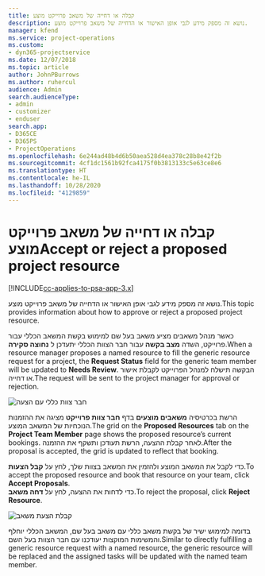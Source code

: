 ```yaml
---
title: קבלה או דחייה של משאב פרוייקט מוצע
description: נושא זה מספק מידע לגבי אופן האישור או הדחייה של משאב פרוייקט מוצע.
manager: kfend
ms.service: project-operations
ms.custom:
- dyn365-projectservice
ms.date: 12/07/2018
ms.topic: article
author: JohnPBurrows
ms.author: ruhercul
audience: Admin
search.audienceType:
- admin
- customizer
- enduser
search.app:
- D365CE
- D365PS
- ProjectOperations
ms.openlocfilehash: 6e244ad48b4d6b50aea528d4ea378c28b8e42f2b
ms.sourcegitcommit: 4cf1dc1561b92fca4175f0b3813133c5e63ce8e6
ms.translationtype: HT
ms.contentlocale: he-IL
ms.lasthandoff: 10/28/2020
ms.locfileid: "4129859"
---
```

# <a name="accept-or-reject-a-proposed-project-resource"></a><span data-ttu-id="2a0e1-103">קבלה או דחייה של משאב פרוייקט מוצע</span><span class="sxs-lookup"><span data-stu-id="2a0e1-103">Accept or reject a proposed project resource</span></span>

[!INCLUDE[cc-applies-to-psa-app-3.x](../includes/cc-applies-to-psa-app-3x.md)]

<span data-ttu-id="2a0e1-104">נושא זה מספק מידע לגבי אופן האישור או הדחייה של משאב פרוייקט מוצע.</span><span class="sxs-lookup"><span data-stu-id="2a0e1-104">This topic provides information about how to approve or reject a proposed project resource.</span></span>

<span data-ttu-id="2a0e1-105">כאשר מנהל משאבים מציע משאב בעל שם למימוש בקשת המשאב הכללי עבור פרוייקט, השדה **מצב בקשה** עבור חבר הצוות הכללי יתעדכן ל **נחוצה סקירה**.</span><span class="sxs-lookup"><span data-stu-id="2a0e1-105">When a resource manager proposes a named resource to fill the generic resource request for a project, the **Request Status** field for the generic team member will be updated to **Needs Review**.</span></span> <span data-ttu-id="2a0e1-106">הבקשה תישלח למנהל הפרוייקט לקבלת אישור או דחייה.</span><span class="sxs-lookup"><span data-stu-id="2a0e1-106">The request will be sent to the project manager for approval or rejection.</span></span>

![חבר צוות כללי עם הצעה](media/RM-how-to-19.png)

<span data-ttu-id="2a0e1-108">הרשת בכרטיסיה **משאבים מוצעים** בדף **חבר צוות פרוייקט** מציגה את ההזמנות הנוכחיות של המשאב המוצע.</span><span class="sxs-lookup"><span data-stu-id="2a0e1-108">The grid on the **Proposed Resources** tab on the **Project Team Member** page shows the proposed resource’s current bookings.</span></span> <span data-ttu-id="2a0e1-109">לאחר קבלת ההצעה, הרשת תעודכן ותשקף את ההזמנה.</span><span class="sxs-lookup"><span data-stu-id="2a0e1-109">After the proposal is accepted, the grid is updated to reflect that booking.</span></span> 

<span data-ttu-id="2a0e1-110">כדי לקבל את המשאב המוצע ולהזמין את המשאב בצוות שלך, לחץ על **קבל הצעות**.</span><span class="sxs-lookup"><span data-stu-id="2a0e1-110">To accept the proposed resource and book that resource on your team, click **Accept Proposals**.</span></span>  
<span data-ttu-id="2a0e1-111">כדי לדחות את ההצעה, לחץ על **דחה משאב**.</span><span class="sxs-lookup"><span data-stu-id="2a0e1-111">To reject the proposal, click **Reject Resource**.</span></span>

![קבלת הצעת משאב](media/RM-how-to-20.png) 

<span data-ttu-id="2a0e1-113">בדומה למימוש ישיר של בקשת משאב כללי עם משאב בעל שם, המשאב הכללי יוחלף והמשימות המוקצות יעודכנו עם חבר הצוות בעל השם.</span><span class="sxs-lookup"><span data-stu-id="2a0e1-113">Similar to directly fulfilling a generic resource request with a named resource, the generic resource will be replaced and the assigned tasks will be updated with the named team member.</span></span>
